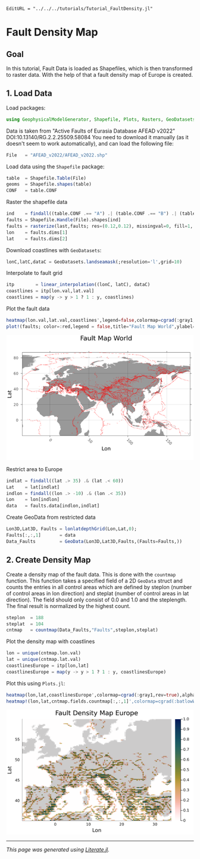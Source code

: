 ```@meta
EditURL = "../../../tutorials/Tutorial_FaultDensity.jl"
```

# Fault Density Map

## Goal
In this tutorial, Fault Data is loaded as Shapefiles, which is then transformed to raster data. With the help of that a fault density map of Europe is created.

## 1. Load Data

Load packages:

```julia
using GeophysicalModelGenerator, Shapefile, Plots, Rasters, GeoDatasets, Interpolations
```

Data is taken from "Active Faults of Eurasia Database AFEAD v2022" DOI:10.13140/RG.2.2.25509.58084
You need to download it manually (as it doesn't seem to work automatically), and can load the following file:

```julia
File   = "AFEAD_v2022/AFEAD_v2022.shp"
```

Load data using the `Shapefile` package:

```julia
table  = Shapefile.Table(File)
geoms  = Shapefile.shapes(table)
CONF   = table.CONF
```

Raster the shapefile data

```julia
ind    = findall((table.CONF .== "A") .| (table.CONF .== "B") .| (table.CONF .== "C"))
faults = Shapefile.Handle(File).shapes[ind]
faults = rasterize(last,faults; res=(0.12,0.12), missingval=0, fill=1, atol = 0.4, shape=:line)
lon    = faults.dims[1]
lat    = faults.dims[2]
```

Download coastlines with `GeoDatasets`:

```julia
lonC,latC,dataC = GeoDatasets.landseamask(;resolution='l',grid=10)
```

Interpolate to fault grid

```julia
itp        = linear_interpolation((lonC, latC), dataC)
coastlines = itp[lon.val,lat.val]
coastlines = map(y -> y > 1 ? 1 : y, coastlines)
```

Plot the fault data

```julia
heatmap(lon.val,lat.val,coastlines',legend=false,colormap=cgrad(:gray1,rev=true),alpha=0.4);
plot!(faults; color=:red,legend = false,title="Fault Map World",ylabel="Lat",xlabel="Lon")
```

![tutorial_Fault_Map](../assets/img/WorldMap.png)

Restrict area to Europe

```julia
indlat = findall((lat .> 35) .& (lat .< 60))
Lat    = lat[indlat]
indlon = findall((lon .> -10) .& (lon .< 35))
Lon    = lon[indlon]
data   = faults.data[indlon,indlat]
```

Create GeoData from restricted data

```julia
Lon3D,Lat3D, Faults = lonlatdepthGrid(Lon,Lat,0);
Faults[:,:,1]       = data
Data_Faults         = GeoData(Lon3D,Lat3D,Faults,(Faults=Faults,))
```

## 2. Create Density Map
Create a density map of the fault data. This is done with the `countmap` function. This function takes a specified field of a 2D `GeoData` struct and counts the entries in all control areas which are defined by steplon (number of control areas in lon direction) and steplat (number of control areas in lat direction). The field should only consist of 0.0 and 1.0 and the steplength. The final result is normalized by the highest count.

```julia
steplon  = 188
steplat  = 104
cntmap   = countmap(Data_Faults,"Faults",steplon,steplat)
```

Plot the density map with coastlines

```julia
lon = unique(cntmap.lon.val)
lat = unique(cntmap.lat.val)
coastlinesEurope = itp[lon,lat]
coastlinesEurope = map(y -> y > 1 ? 1 : y, coastlinesEurope)
```

Plot this using `Plots.jl`:

```julia
heatmap(lon,lat,coastlinesEurope',colormap=cgrad(:gray1,rev=true),alpha=1.0);
heatmap!(lon,lat,cntmap.fields.countmap[:,:,1]',colormap=cgrad(:batlowW,rev=true),alpha = 0.8,legend=true,title="Fault Density Map Europe",ylabel="Lat",xlabel="Lon")
```

![tutorial_Fault_Map](../assets/img/FaultDensity.png)

---

*This page was generated using [Literate.jl](https://github.com/fredrikekre/Literate.jl).*

